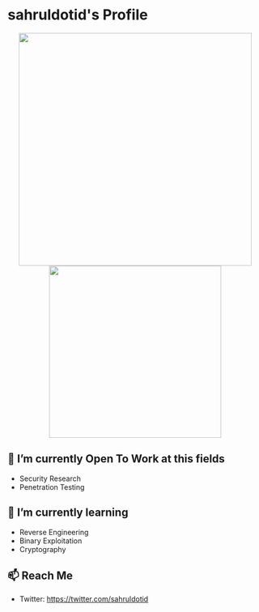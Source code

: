 # sahruldotid's Profile

<p align="center">
  <img src = "https://github-readme-stats.vercel.app/api?username=sahruldotid&show_icons=true&hide_border=true&theme=graywhite&include_all_commits=true&count_private=true" width = 460>
  <img src = "https://github-readme-stats.vercel.app/api/top-langs/?username=sahruldotid&layout=compact&hide_border=true&langs_count=10&theme=graywhite&include_all_commits=true&count_private=true" width = 340>
</p>

## 🔭 I’m currently Open To Work at this fields

- Security Research
- Penetration Testing

## 🌱 I’m currently learning

- Reverse Engineering
- Binary Exploitation
- Cryptography

## 📫 Reach Me

- Twitter: https://twitter.com/sahruldotid



<!--
**sahruldotid/sahruldotid** is a ✨ _special_ ✨ repository because its `README.md` (this file) appears on your GitHub profile.

Here are some ideas to get you started:

- 🔭 I’m currently working on ...
- 🌱 I’m currently learning ...
- 👯 I’m looking to collaborate on ...
- 🤔 I’m looking for help with ...
- 💬 Ask me about ...
- 📫 How to reach me: ...
- 😄 Pronouns: ...
- ⚡ Fun fact: ...
-->
